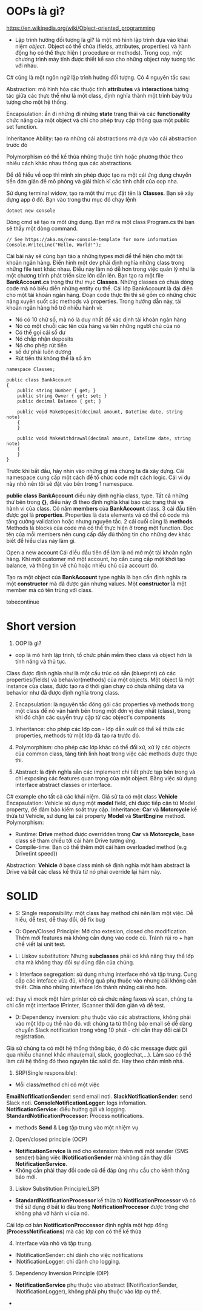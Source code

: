 # OOPs là gì?
https://en.wikipedia.org/wiki/Object-oriented_programming
- Lập trình hướng đối tượng là gì? là một mô hình lập trình dựa vào khái niệm *object*. Object có thể chứa (fields, attributes, properties) và hành động họ có thể thực hiện ( procedure or methods). Trong oop, một chương trình máy tính được thiết kế sao cho những object này tương tác với nhau.

C# cũng là một ngôn ngữ lập trình hướng đối tượng. Có 4 nguyên tắc sau:

Abstraction: mô hình hóa các thuộc tính **attributes** và **interactions** tương tác giữa các thực thể như là một class, định nghĩa thành một trình bày trừu tượng cho một hệ thống.

Encapsulation: ẩn đi những đi những **state** trạng thái và các **functionality** chức năng của một object và chỉ cho phép truy cập thông qua một public set function.

Inheritance Ability: tạo ra những cái abstractions mà dựa vào cái abstraction trước đó

Polymorphism có thể kế thừa những thuộc tính hoặc phương thức theo nhiều cách khác nhau thông qua các abstractions.


Để dễ hiểu về oop thì mình xin phép được tạo ra một cái ứng dụng chuyển tiền đơn giản để mô phỏng và giải thích kĩ các tính chất của oop nha.

Sử dụng terminal widow, tạo ra một thư mục đặt tên là **Classes**. Bạn sẽ xây dựng app ở đó. Bạn vào trong thư mục đó chạy lệnh

```
dotnet new console
```
Dòng cmd sẽ tạo ra môt ứng dụng. Bạn mở ra một class Program.cs thì bạn sẽ thấy một dòng command.
```
// See https://aka.ms/new-console-template for more information
Console.WriteLine("Hello, World!");
```

Cái bài này sẽ cùng bạn tảo a những types mới để thể hiện cho một tài khoản ngân hàng. Điển hình một dev phải định nghĩa những class trong những file text khác nhau. Điều này làm nó dễ hơn trong việc quản lý như là một chương trình phát triển size lớn dần lên. Bạn tạo ra một file **BankAccount.cs** trong thư thư mục **Classes**. Những classes có chưa dòng code mà nó biểu diễn những entity cụ thể. Cái lớp BankAccount là đại diện cho một tài khoản ngân hàng. Đoạn code thực thi thì sẽ gồm có những chức năng xuyên suốt các methods và properties. Trong hướng dẫn này, tài khoản ngân hàng hổ trở nhiều hành vi:

* Nó có 10 chữ số, mà nó là duy nhất để xác định tài khoản ngân hàng
* Nó có một chuỗi các tên cửa hàng và tên những người chủ của nó
* Có thể gọi cái số dư 
* Nó chấp nhận deposits
* Nó cho phép rút tiền
* số dư phải luôn dương
* Rút tiền thì không thể là số âm

```
namespace Classes;

public class BankAccount
{
    public string Number { get; }
    public string Owner { get; set; }
    public decimal Balance { get; }

    public void MakeDeposit(decimal amount, DateTime date, string note)
    {
    }

    public void MakeWithdrawal(decimal amount, DateTime date, string note)
    {
    }
}
```

Trước khi bắt đầu, hãy nhìn vào những gì mà chúng ta đã xây dựng. Cái namespace cung cấp một cách để tổ chức code một cách logic. Cái ví dụ này nhỏ nên tôi sẽ đặt vào bên trong 1 namespace.

**public class BankAccount** điều này định nghĩa class, type. Tất cả những thứ bên trong **{}**, điều này đi theo định nghĩa khai báo các trang thái và hành vi của class. Có năm **members** của **BankAccount** class. 3 cái đầu tiên được gọi là **properties**. Properties là data elements và có thể có code mà tăng cường validation hoặc nhưng nguyên tắc. 2 cái cuối cùng là **methods**. Methods là blocks của code mà có thể thực hiện ở trong một function. Đọc tên của mỗi members nên cung cấp đầy đủ thông tin cho những dev khác biết để hiểu clas này làm gì.

Open a new account
Cái điều đầu tiên để làm là nó mở một tài khoản ngân hàng. Khi một customer mở một account, họ cần cung cấp một khởi tạo balance, và thông tin về chủ hoặc nhiều chủ của account đó.

Tạo ra một object của **BankAccount** type nghĩa là bạn cần định nghĩa ra một **constructor** mà đã được gán nhưng values. Một **constructor** là một member mà có tên trùng với class.

tobecontinue


# Short version

1. OOP là gì?
- oop là mô hình lập trình, tổ chức phần mềm theo class và object hơn là tính năng và thủ tục.

Class được định nghĩa như là một cấu trúc có sẵn (blueprint) có các properties(fields) và behavior(methods) của một objects.
Một object là một instance của class, được tạo ra ở thời gian chạy có chứa những data và behavior như đã được định nghĩa trong class.

2. Encapsulation: là nguyên tắc đóng gói các properties và methods trong một class để nó vận hành bên trong một đơn vị duy nhất (class), trong khi đó chặn các quyền truy cập từ các object's components

3. Inheritance: cho phép các lớp con - lớp dẫn xuất có thể kế thừa các properties, methods từ một lớp đã tạo ra trước đó.

4. Polymorphism: cho phép các lớp khác có thể đối xử, xử lý các objects của common class, tăng tính linh hoạt trong việc các methods được thực thi.

5. Abstract: là định nghĩa sẵn các implement chi tiết phức tạp bên trong và chỉ exposing các features quan trọng của một object. Bằng việc sử dụng interface abstract classes or interface.

C# example cho tất cả các khái niệm.
Giả sử ta có một class **Vehicle**
Encapsulation: Vehicle sử dụng một **model** field, chỉ được tiếp cận từ Model property, để đảm bảo kiểm soát truy cập.
Inheritance: **Car** và **Motorcycle** kế thừa từ Vehicle, sử dụng lại cái property **Model** và **StartEngine** method.
Polymorphism: 
- Runtime: **Drive** method được overridden trong **Car** và **Motorcycle**, base class sẽ tham chiếu tới cái hàm Drive tương ứng.
- Compile-time: Bạn có thể thêm một cái hàm overloaded method (e.g Drive(int speed))

Abstraction: **Vehicle** ở base class mình sẽ định nghĩa một hàm abstract là Drive và bắt các class kế thừa từ nó phải override lại hàm này.


# SOLID
- S: Single responsibility: một class hay method chỉ nên làm một việc. Dễ hiểu, dễ test, dễ thay đổi, dễ fix bug

- O: Open/Closed Principle: Mở cho extesion, closed cho modification. Thêm mới features mà không cần đụng vào code cũ. Tránh rủi ro + hạn chế viết lại unit test.

- L: Liskov substitution: Nhưng **subclasses** phải có khả năng thay thế lớp cha mà không thay đổi sự đúng đắn của chúng.

- I: Interface segregation: sử dụng nhưng interface nhỏ và tập trung. Cung cấp các inteface vừa đủ, không quá phụ thuộc vào nhưng cái không cần thiết. Chia nhỏ những interface lớn thành những cái nhỏ hơn.

vd: thay vì mock một hàm printer có cả chức năng faxes và scan, chúng ta chỉ cần một interface IPrinter, IScanner thôi đơn giản và dễ test.

- D: Dependency inversion: phụ thuộc vào các abstractions, không phải vào một lớp cụ thể nào đó.
vd: chúng ta từ thông báo email sẽ dễ dàng chuyển Slack notification trong vòng 10 phút - chỉ cần thay đổi cái DI registration.

Giả sử chúng ta có một hệ thống thông báo, ở đó các message được gửi qua nhiều channel khác nhau(email, slack, googlechat,...). Làm sao có thể làm cái hệ thống đó theo nguyên tắc solid đc. Hay theo chân mình nhá.

1. SRP(Single responsible):
- Mỗi class/method chỉ có một việc

**EmailNofificationSender**: send email noti.
**SlackNotificationSender**: send Slack noti.
**ConsoleNotificationLogger**: logs infomation.
**NotificationService**: điều hướng gửi và logging.
**StandardNotificationProcessor**: Process notifications.
* methods **Send** & **Log** tập trung vào một nhiệm vụ

2. Open/closed principle (OCP)

- **NotificationService** là mở cho extension: thêm mới một sender (SMS sender) bằng việc **INotificationSender** mà không cần thay đổi **NotificationService**. 
- Không cần phải thay đổi code cũ để đáp ứng nhu cầu cho kênh thông báo mới.

3. Liskov Substitution Principle(LSP)
- **StandardNotificationProcessor** kế thừa từ **NotificationProcessor** và có thể sử dụng ở bất kì đâu trong **NotificationProccesor** được trông chơ không phá vỡ hành vi của nó.

Cái lớp cơ bản **NotificationProccessor** định nghĩa một hợp đồng (**ProcessNotifications**) mà các lớp con có thể kế thừa

4. Interface vừa nhỏ và tập trung.
- INotificationSender: chỉ dành cho việc notifications
- INotificationLogger: chỉ dành cho logging.

5. Dependency Inversion Principle (DIP)

- **NotificationService** phụ thuộc vào abstract (INotificationSender, INotificationLogger), không phải phụ thuộc vào lớp cụ thể.

- 